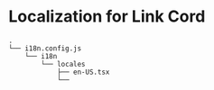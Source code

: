 # Localization for Link Cord

```
.
└── i18n.config.js
    └── i18n
        └── locales
            ├── en-US.tsx
            └── 
```
